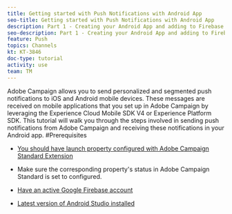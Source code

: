 ```yaml
---
title: Getting started with Push Notifications with Android App
seo-title: Getting started with Push Notifications with Android App
description: Part 1 - Creating your Android App and adding to Firebase. 
seo-description: Part 1 - Creating your Android App and adding to Firebase
feature: Push
topics: Channels
kt: KT-3846
doc-type: tutorial
activity: use
team: TM
---
```

Adobe Campaign allows you to send personalized and segmented push notifications to iOS and Android mobile devices.
These messages are received on mobile applications that you set up in Adobe Campaign by leveraging the Experience Cloud Mobile SDK V4 or Experience Platform SDK. 
This tutorial will walk you through the steps involved in sending push notifications from Adobe Campaign and receiving these notifications in your Android app.
#Prerequisites
* [You should have launch property configured with Adobe Campaign Standard Extension](https://docs.adobe.com/content/help/en/experience-cloud/implementing-in-mobile-ios-swift-apps-with-launch/configure-launch/launch-create-a-property.html)

* Make sure the corresponding property's status in Adobe Campaign Standard is set to configured.
* [Have an active Google Firebase account](https://google.firebase.com) 
* [Latest version of Android Studio installed](https://developer.android.com/studio)


